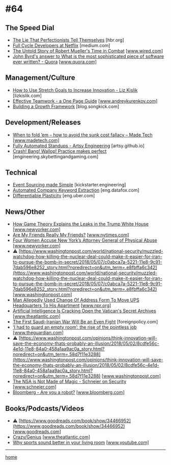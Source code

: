 # #64

## The Speed Dial
* [The Lie That Perfectionists Tell Themselves](https://hbr.org/2018/05/the-lie-that-perfectionists-tell-themselves) [hbr.org]
* [Full Cycle Developers at Netflix](https://medium.com/netflix-techblog/full-cycle-developers-at-netflix-a08c31f83249) [medium.com]
* [The Untold Story of Robert Mueller's Time in Combat](https://www.wired.com/story/robert-mueller-vietnam/) [www.wired.com]
* [John Byrd's answer to What is the most sophisticated piece of software ever written? - Quora](https://www.quora.com/What-is-the-most-sophisticated-piece-of-software-code-ever-written/answer/John-Byrd-2) [www.quora.com]

## Management/Culture
* [How to Use Stretch Goals to Increase Innovation - Liz Kislik](http://lizkislik.com/stretch-goals-increase-innovation/) [lizkislik.com]
* [Effective Teamwork - a One Page Guide](http://www.andreykurenkov.com/writing/project/effective-teamwork/) [www.andreykurenkov.com]
* [Building a Growth Framework](https://blog.songkick.com/building-a-growth-framework-2464435e9e46) [blog.songkick.com]

## Development/Releases
* [When to fold &#8217;em &#8211; how to avoid the sunk cost fallacy – Made Tech](https://www.madetech.com/blog/when-to-fold-em-how-to-avoid-the-sunk-cost-fallacy) [www.madetech.com]
* [Fully Automated Standups - Artsy Engineering](http://artsy.github.io/blog/2018/05/07/fully-automated-standups/) [artsy.github.io]
* [Crash! Bang! Wallop! Practice makes perfect](https://engineering.skybettingandgaming.com/2018/05/04/firedrills-in-core/) [engineering.skybettingandgaming.com]

## Technical
* [Event Sourcing made Simple](https://kickstarter.engineering/event-sourcing-made-simple-4a2625113224) [kickstarter.engineering]
* [Automated Company Keyword Extraction](https://eng.datafox.com/natural-language-processing/2018/05/10/automated-company-keyword-extraction/) [eng.datafox.com]
* [Differentiable Plasticity](https://eng.uber.com/differentiable-plasticity/#utm_source=rss&utm_medium=rss&utm_campaign=differentiable-plasticity) [eng.uber.com]

## News/Other
* [How Game Theory Explains the Leaks in the Trump White House](https://www.newyorker.com/news/our-columnists/how-game-theory-explains-the-leaks-in-the-trump-white-house) [www.newyorker.com]
* [Are My Friends Really My Friends?](https://www.nytimes.com/2018/05/12/style/who-are-my-real-friends.html) [www.nytimes.com]
* [Four Women Accuse New York’s Attorney General of Physical Abuse](https://www.newyorker.com/news/news-desk/four-women-accuse-new-yorks-attorney-general-of-physical-abuse) [www.newyorker.com]
* &#9888; [https://www.washingtonpost.com/world/national-security/muzzled-watchdog-how-killing-the-nuclear-deal-could-make-it-easier-for-iran-to-pursue-the-bomb-in-secret/2018/05/07/c0abca7a-5221-11e8-9c91-7dab596e8252_story.html?noredirect=on&utm_term=.e8fbffa6c342](https://www.washingtonpost.com/world/national-security/muzzled-watchdog-how-killing-the-nuclear-deal-could-make-it-easier-for-iran-to-pursue-the-bomb-in-secret/2018/05/07/c0abca7a-5221-11e8-9c91-7dab596e8252_story.html?noredirect=on&utm_term=.e8fbffa6c342) [www.washingtonpost.com]
* [Man Allegedly Used Change Of Address Form To Move UPS Headquarters To His Apartment](https://www.npr.org/sections/thetwo-way/2018/05/10/610102872/man-allegedly-used-change-of-address-form-to-move-ups-headquarters-to-his-apartm) [www.npr.org]
* [Artificial Intelligence Is Cracking Open the Vatican's Secret Archives](https://www.theatlantic.com/technology/archive/2018/04/vatican-secret-archives-artificial-intelligence/559205/?single_page=true) [www.theatlantic.com]
* [The First Saudi-Iranian War Will Be an Even Fight](http://foreignpolicy.com/2018/05/07/the-first-saudi-iranian-war-will-be-an-even-fight/) [foreignpolicy.com]
* [‘I had to guard an empty room’: the rise of the pointless job](https://www.theguardian.com/money/2018/may/04/i-had-to-guard-an-empty-room-the-rise-of-the-pointless-job) [www.theguardian.com]
* &#9888; [https://www.washingtonpost.com/opinions/think-innovation-will-save-the-economy-thats-probably-an-illusion/2018/05/02/8cdfe56c-4e1d-11e8-84a0-458a1aa9ac0a_story.html?noredirect=on&utm_term=.58d7f11e3288](https://www.washingtonpost.com/opinions/think-innovation-will-save-the-economy-thats-probably-an-illusion/2018/05/02/8cdfe56c-4e1d-11e8-84a0-458a1aa9ac0a_story.html?noredirect=on&utm_term=.58d7f11e3288) [www.washingtonpost.com]
* [The NSA is Not Made of Magic - Schneier on Security](https://www.schneier.com/blog/archives/2014/05/the_nsa_is_not_.html) [www.schneier.com]
* [Bloomberg - Are you a robot?](https://www.bloomberg.com/news/features/2018-05-01/white-male-vcs-tend-to-fund-white-male-entrepreneurs-could-robots-do-better) [www.bloomberg.com]

## Books/Podcasts/Videos
* &#9888; [https://www.goodreads.com/book/show/34466952](https://www.goodreads.com/book/show/34466952) [www.goodreads.com]
* [Crazy/Genius](https://www.theatlantic.com/podcasts/crazygenius/) [www.theatlantic.com]
* [Why sports sound better in your living room](https://www.youtube.com/watch?v=DloLoFd3Qvw) [www.youtube.com]
___
[home](index.md)
